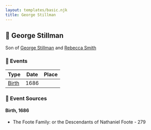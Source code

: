 ```yaml
---
layout: templates/basic.njk
title: George Stillman
---
```

## 🔵 George Stillman

Son of [George Stillman](/people/6/67040632) and [Rebecca Smith](/people/7/76162584)

### 📆 Events

Type | Date | Place
------ | ------ | ------
[Birth](#event-537aeac4-82fd-4391-8ee0-1975da9a5433) | 1686 |

### 📰 Event Sources

#### <a id="event-537aeac4-82fd-4391-8ee0-1975da9a5433"></a> Birth, 1686
* The Foote Family: or the Descendants of Nathaniel Foote  - 279